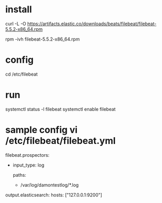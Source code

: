  # install 
  curl -L -O https://artifacts.elastic.co/downloads/beats/filebeat/filebeat-5.5.2-x86_64.rpm
  
  rpm -ivh filebeat-5.5.2-x86_64.rpm
 
 # config
  cd /etc/filebeat
  
  
  # run
  systemctl status -l filebeat
  systemctl enable filebeat
  
  
 # sample config   vi /etc/filebeat/filebeat.yml
filebeat.prospectors:
- input_type: log


  paths:
    - /var/log/damontestlog/*.log

output.elasticsearch:
  hosts: ["127.0.0.1:9200"]


